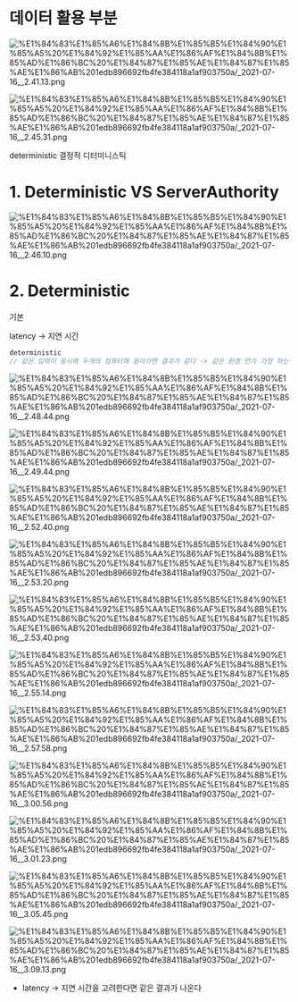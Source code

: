 # 데이터 활용 부분

![%E1%84%83%E1%85%A6%E1%84%8B%E1%85%B5%E1%84%90%E1%85%A5%20%E1%84%92%E1%85%AA%E1%86%AF%E1%84%8B%E1%85%AD%E1%86%BC%20%E1%84%87%E1%85%AE%E1%84%87%E1%85%AE%E1%86%AB%201edb896692fb4fe384118a1af903750a/_2021-07-16__2.41.13.png](%E1%84%83%E1%85%A6%E1%84%8B%E1%85%B5%E1%84%90%E1%85%A5%20%E1%84%92%E1%85%AA%E1%86%AF%E1%84%8B%E1%85%AD%E1%86%BC%20%E1%84%87%E1%85%AE%E1%84%87%E1%85%AE%E1%86%AB%201edb896692fb4fe384118a1af903750a/_2021-07-16__2.41.13.png)

![%E1%84%83%E1%85%A6%E1%84%8B%E1%85%B5%E1%84%90%E1%85%A5%20%E1%84%92%E1%85%AA%E1%86%AF%E1%84%8B%E1%85%AD%E1%86%BC%20%E1%84%87%E1%85%AE%E1%84%87%E1%85%AE%E1%86%AB%201edb896692fb4fe384118a1af903750a/_2021-07-16__2.45.31.png](%E1%84%83%E1%85%A6%E1%84%8B%E1%85%B5%E1%84%90%E1%85%A5%20%E1%84%92%E1%85%AA%E1%86%AF%E1%84%8B%E1%85%AD%E1%86%BC%20%E1%84%87%E1%85%AE%E1%84%87%E1%85%AE%E1%86%AB%201edb896692fb4fe384118a1af903750a/_2021-07-16__2.45.31.png)

deterministic 결정적 디터미니스틱

# 1. Deterministic VS ServerAuthority

![%E1%84%83%E1%85%A6%E1%84%8B%E1%85%B5%E1%84%90%E1%85%A5%20%E1%84%92%E1%85%AA%E1%86%AF%E1%84%8B%E1%85%AD%E1%86%BC%20%E1%84%87%E1%85%AE%E1%84%87%E1%85%AE%E1%86%AB%201edb896692fb4fe384118a1af903750a/_2021-07-16__2.46.10.png](%E1%84%83%E1%85%A6%E1%84%8B%E1%85%B5%E1%84%90%E1%85%A5%20%E1%84%92%E1%85%AA%E1%86%AF%E1%84%8B%E1%85%AD%E1%86%BC%20%E1%84%87%E1%85%AE%E1%84%87%E1%85%AE%E1%86%AB%201edb896692fb4fe384118a1af903750a/_2021-07-16__2.46.10.png)

# 2. Deterministic

기본  

latency → 지연 시간 

```cpp
deterministic 
// 같은 입력이 동시에 두개의 컴퓨터에 들아가면 결과가 같다 -> 같은 환경 먼가 가정 하는 느낌
```

![%E1%84%83%E1%85%A6%E1%84%8B%E1%85%B5%E1%84%90%E1%85%A5%20%E1%84%92%E1%85%AA%E1%86%AF%E1%84%8B%E1%85%AD%E1%86%BC%20%E1%84%87%E1%85%AE%E1%84%87%E1%85%AE%E1%86%AB%201edb896692fb4fe384118a1af903750a/_2021-07-16__2.48.44.png](%E1%84%83%E1%85%A6%E1%84%8B%E1%85%B5%E1%84%90%E1%85%A5%20%E1%84%92%E1%85%AA%E1%86%AF%E1%84%8B%E1%85%AD%E1%86%BC%20%E1%84%87%E1%85%AE%E1%84%87%E1%85%AE%E1%86%AB%201edb896692fb4fe384118a1af903750a/_2021-07-16__2.48.44.png)

![%E1%84%83%E1%85%A6%E1%84%8B%E1%85%B5%E1%84%90%E1%85%A5%20%E1%84%92%E1%85%AA%E1%86%AF%E1%84%8B%E1%85%AD%E1%86%BC%20%E1%84%87%E1%85%AE%E1%84%87%E1%85%AE%E1%86%AB%201edb896692fb4fe384118a1af903750a/_2021-07-16__2.49.44.png](%E1%84%83%E1%85%A6%E1%84%8B%E1%85%B5%E1%84%90%E1%85%A5%20%E1%84%92%E1%85%AA%E1%86%AF%E1%84%8B%E1%85%AD%E1%86%BC%20%E1%84%87%E1%85%AE%E1%84%87%E1%85%AE%E1%86%AB%201edb896692fb4fe384118a1af903750a/_2021-07-16__2.49.44.png)

![%E1%84%83%E1%85%A6%E1%84%8B%E1%85%B5%E1%84%90%E1%85%A5%20%E1%84%92%E1%85%AA%E1%86%AF%E1%84%8B%E1%85%AD%E1%86%BC%20%E1%84%87%E1%85%AE%E1%84%87%E1%85%AE%E1%86%AB%201edb896692fb4fe384118a1af903750a/_2021-07-16__2.52.40.png](%E1%84%83%E1%85%A6%E1%84%8B%E1%85%B5%E1%84%90%E1%85%A5%20%E1%84%92%E1%85%AA%E1%86%AF%E1%84%8B%E1%85%AD%E1%86%BC%20%E1%84%87%E1%85%AE%E1%84%87%E1%85%AE%E1%86%AB%201edb896692fb4fe384118a1af903750a/_2021-07-16__2.52.40.png)

![%E1%84%83%E1%85%A6%E1%84%8B%E1%85%B5%E1%84%90%E1%85%A5%20%E1%84%92%E1%85%AA%E1%86%AF%E1%84%8B%E1%85%AD%E1%86%BC%20%E1%84%87%E1%85%AE%E1%84%87%E1%85%AE%E1%86%AB%201edb896692fb4fe384118a1af903750a/_2021-07-16__2.53.20.png](%E1%84%83%E1%85%A6%E1%84%8B%E1%85%B5%E1%84%90%E1%85%A5%20%E1%84%92%E1%85%AA%E1%86%AF%E1%84%8B%E1%85%AD%E1%86%BC%20%E1%84%87%E1%85%AE%E1%84%87%E1%85%AE%E1%86%AB%201edb896692fb4fe384118a1af903750a/_2021-07-16__2.53.20.png)

![%E1%84%83%E1%85%A6%E1%84%8B%E1%85%B5%E1%84%90%E1%85%A5%20%E1%84%92%E1%85%AA%E1%86%AF%E1%84%8B%E1%85%AD%E1%86%BC%20%E1%84%87%E1%85%AE%E1%84%87%E1%85%AE%E1%86%AB%201edb896692fb4fe384118a1af903750a/_2021-07-16__2.53.40.png](%E1%84%83%E1%85%A6%E1%84%8B%E1%85%B5%E1%84%90%E1%85%A5%20%E1%84%92%E1%85%AA%E1%86%AF%E1%84%8B%E1%85%AD%E1%86%BC%20%E1%84%87%E1%85%AE%E1%84%87%E1%85%AE%E1%86%AB%201edb896692fb4fe384118a1af903750a/_2021-07-16__2.53.40.png)

![%E1%84%83%E1%85%A6%E1%84%8B%E1%85%B5%E1%84%90%E1%85%A5%20%E1%84%92%E1%85%AA%E1%86%AF%E1%84%8B%E1%85%AD%E1%86%BC%20%E1%84%87%E1%85%AE%E1%84%87%E1%85%AE%E1%86%AB%201edb896692fb4fe384118a1af903750a/_2021-07-16__2.55.14.png](%E1%84%83%E1%85%A6%E1%84%8B%E1%85%B5%E1%84%90%E1%85%A5%20%E1%84%92%E1%85%AA%E1%86%AF%E1%84%8B%E1%85%AD%E1%86%BC%20%E1%84%87%E1%85%AE%E1%84%87%E1%85%AE%E1%86%AB%201edb896692fb4fe384118a1af903750a/_2021-07-16__2.55.14.png)

![%E1%84%83%E1%85%A6%E1%84%8B%E1%85%B5%E1%84%90%E1%85%A5%20%E1%84%92%E1%85%AA%E1%86%AF%E1%84%8B%E1%85%AD%E1%86%BC%20%E1%84%87%E1%85%AE%E1%84%87%E1%85%AE%E1%86%AB%201edb896692fb4fe384118a1af903750a/_2021-07-16__2.57.58.png](%E1%84%83%E1%85%A6%E1%84%8B%E1%85%B5%E1%84%90%E1%85%A5%20%E1%84%92%E1%85%AA%E1%86%AF%E1%84%8B%E1%85%AD%E1%86%BC%20%E1%84%87%E1%85%AE%E1%84%87%E1%85%AE%E1%86%AB%201edb896692fb4fe384118a1af903750a/_2021-07-16__2.57.58.png)

![%E1%84%83%E1%85%A6%E1%84%8B%E1%85%B5%E1%84%90%E1%85%A5%20%E1%84%92%E1%85%AA%E1%86%AF%E1%84%8B%E1%85%AD%E1%86%BC%20%E1%84%87%E1%85%AE%E1%84%87%E1%85%AE%E1%86%AB%201edb896692fb4fe384118a1af903750a/_2021-07-16__3.00.56.png](%E1%84%83%E1%85%A6%E1%84%8B%E1%85%B5%E1%84%90%E1%85%A5%20%E1%84%92%E1%85%AA%E1%86%AF%E1%84%8B%E1%85%AD%E1%86%BC%20%E1%84%87%E1%85%AE%E1%84%87%E1%85%AE%E1%86%AB%201edb896692fb4fe384118a1af903750a/_2021-07-16__3.00.56.png)

![%E1%84%83%E1%85%A6%E1%84%8B%E1%85%B5%E1%84%90%E1%85%A5%20%E1%84%92%E1%85%AA%E1%86%AF%E1%84%8B%E1%85%AD%E1%86%BC%20%E1%84%87%E1%85%AE%E1%84%87%E1%85%AE%E1%86%AB%201edb896692fb4fe384118a1af903750a/_2021-07-16__3.01.23.png](%E1%84%83%E1%85%A6%E1%84%8B%E1%85%B5%E1%84%90%E1%85%A5%20%E1%84%92%E1%85%AA%E1%86%AF%E1%84%8B%E1%85%AD%E1%86%BC%20%E1%84%87%E1%85%AE%E1%84%87%E1%85%AE%E1%86%AB%201edb896692fb4fe384118a1af903750a/_2021-07-16__3.01.23.png)

![%E1%84%83%E1%85%A6%E1%84%8B%E1%85%B5%E1%84%90%E1%85%A5%20%E1%84%92%E1%85%AA%E1%86%AF%E1%84%8B%E1%85%AD%E1%86%BC%20%E1%84%87%E1%85%AE%E1%84%87%E1%85%AE%E1%86%AB%201edb896692fb4fe384118a1af903750a/_2021-07-16__3.05.45.png](%E1%84%83%E1%85%A6%E1%84%8B%E1%85%B5%E1%84%90%E1%85%A5%20%E1%84%92%E1%85%AA%E1%86%AF%E1%84%8B%E1%85%AD%E1%86%BC%20%E1%84%87%E1%85%AE%E1%84%87%E1%85%AE%E1%86%AB%201edb896692fb4fe384118a1af903750a/_2021-07-16__3.05.45.png)

![%E1%84%83%E1%85%A6%E1%84%8B%E1%85%B5%E1%84%90%E1%85%A5%20%E1%84%92%E1%85%AA%E1%86%AF%E1%84%8B%E1%85%AD%E1%86%BC%20%E1%84%87%E1%85%AE%E1%84%87%E1%85%AE%E1%86%AB%201edb896692fb4fe384118a1af903750a/_2021-07-16__3.09.13.png](%E1%84%83%E1%85%A6%E1%84%8B%E1%85%B5%E1%84%90%E1%85%A5%20%E1%84%92%E1%85%AA%E1%86%AF%E1%84%8B%E1%85%AD%E1%86%BC%20%E1%84%87%E1%85%AE%E1%84%87%E1%85%AE%E1%86%AB%201edb896692fb4fe384118a1af903750a/_2021-07-16__3.09.13.png)

- latency → 지연 시간을 고려한다면 같은 결과가 나온다
